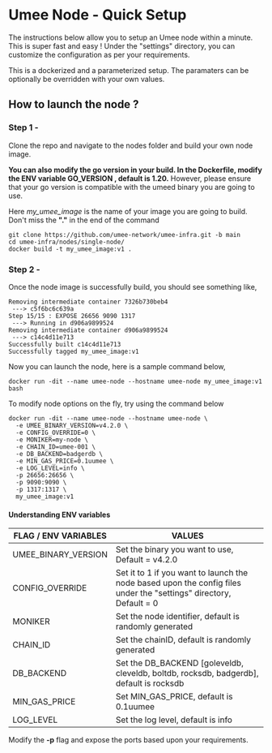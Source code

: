 # Umee Node - Quick Setup 

The instructions below allow you to setup an Umee node within a minute. This is super fast and easy ! Under the "settings" directory, you can customize the configuration as per your requirements.

This is a dockerized and a parameterized setup. The paramaters can be optionally be overridden with your own values. 

## How to launch the node ? 

### Step 1 -  

Clone the repo and navigate to the nodes folder and build your own node image. 

**You can also modify the go version in your build. In the Dockerfile, modify the ENV variable GO_VERSION , default is 1.20.** However, please ensure that your go version is compatible with the umeed binary you are going to use.

Here _my_umee_image_ is the name of your image you are going to build. Don't miss the **"."** in the end of the command

```
git clone https://github.com/umee-network/umee-infra.git -b main
cd umee-infra/nodes/single-node/
docker build -t my_umee_image:v1 .
```

### Step 2 -

Once the node image is successfully build, you should see something like,

```
Removing intermediate container 7326b730beb4
 ---> c5f6bc6c639a
Step 15/15 : EXPOSE 26656 9090 1317
 ---> Running in d906a9899524
Removing intermediate container d906a9899524
 ---> c14c4d11e713
Successfully built c14c4d11e713
Successfully tagged my_umee_image:v1
```

Now you can launch the node, here is a sample command below,

```
docker run -dit --name umee-node --hostname umee-node my_umee_image:v1 bash
```

To modify node options on the fly, try using the command below

```
docker run -dit --name umee-node --hostname umee-node \
  -e UMEE_BINARY_VERSION=v4.2.0 \
  -e CONFIG_OVERRIDE=0 \
  -e MONIKER=my-node \
  -e CHAIN_ID=umee-001 \
  -e DB_BACKEND=badgerdb \
  -e MIN_GAS_PRICE=0.1uumee \
  -e LOG_LEVEL=info \
  -p 26656:26656 \
  -p 9090:9090 \
  -p 1317:1317 \
  my_umee_image:v1 

```

#### Understanding ENV variables

| FLAG / ENV VARIABLES           | VALUES                      |
|------------------------------- |-----------------------------|
| UMEE_BINARY_VERSION            | Set the binary you want to use, Default = v4.2.0|
| CONFIG_OVERRIDE                | Set it to 1 if you want to launch the node based upon the config files under the "settings" directory,  Default = 0|
| MONIKER                        | Set the node identifier, default is randomly generated|
| CHAIN_ID                       | Set the chainID, default is randomly generated|
| DB_BACKEND                     | Set the DB_BACKEND [goleveldb, cleveldb, boltdb, rocksdb, badgerdb], default is rocksdb|
| MIN_GAS_PRICE                  | Set MIN_GAS_PRICE, default is 0.1uumee|
| LOG_LEVEL                      | Set the log level, default is info|

Modify the **-p** flag and expose the ports based upon your requirements.


